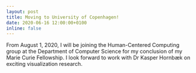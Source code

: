 ```yaml
---
layout: post
title: Moving to University of Copenhagen!
date: 2020-06-16 12:00:00+0100
inline: false
---
```

From August 1, 2020, I will be joining the Human-Centered Computing group at the Department of Computer Science for my conclusion of my Marie Curie Fellowship. I look forward to work with Dr Kasper Hornbæk on exciting visualization research.
